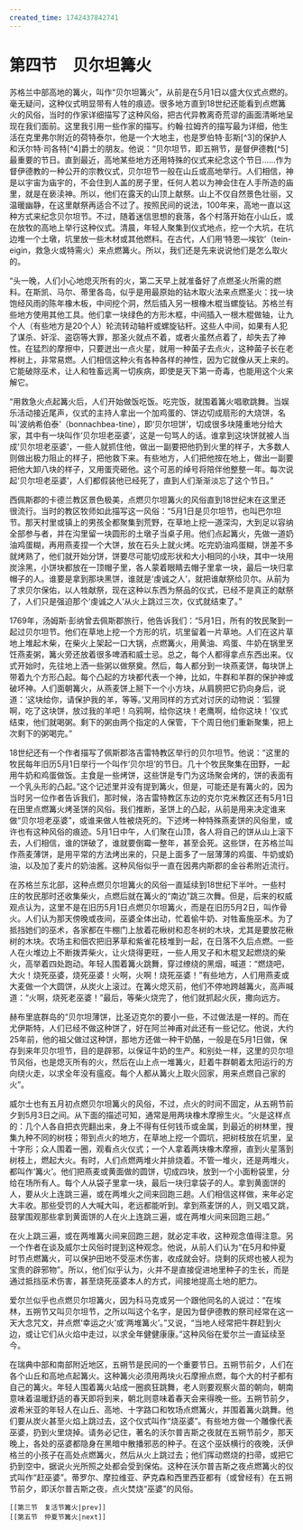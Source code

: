 ```yaml
---
created_time: 1742437842741
---
```

# 第四节　贝尔坦篝火

苏格兰中部高地的篝火，叫作“贝尔坦篝火”，从前是在5月1日以盛大仪式点燃的。毫无疑问，这种仪式明显带有人牲的痕迹。很多地方直到18世纪还能看到点燃篝火的风俗，当时的作家详细描写了这种风俗，把古代异教离奇荒谬的画面清晰地呈现在我们面前。这里我引用一些作家的描写。约翰·拉姆齐的描写最为详细，他生活在克里弗尔附近的荷特泰尔，他是一个大地主，也是罗伯特·彭斯[^3]的保护人和沃尔特·司各特[^4]爵士的朋友。他说：“贝尔坦节，即五朔节，是督伊德教[^5]最重要的节日。直到最近，高地某些地方还用特殊的仪式来纪念这个节日……作为督伊德教的一种公开的宗教仪式，贝尔坦节一般在山丘或高地举行。人们相信，神是以宇宙为庙宇的，不会住到人盖的房子里，任何人若以为神会住在人手所造的庙里，就是在亵渎神。所以，他们在露天的山顶上献祭。山上不仅自然景色壮丽，又温暖幽静，在这里献祭再适合不过了。按照民间的说法，100年来，高地一直以这种方式来纪念贝尔坦节。不过，随着迷信思想的衰落，各个村落开始在小山丘，或在放牧的高地上举行这种仪式。清晨，年轻人聚集到仪式地点，挖一个大坑，在坑边堆一个土墩，坑里放一些木材或其他燃料。在古代，人们用‘特恩—埃钦’（tein-eigin，救急火或特需火）来点燃篝火。所以，我们还是先来说说他们是怎么取火的。

“头一晚，人们小心地熄灭所有的火，第二天早上就准备好了点燃圣火所需的燃料。在斯凯、马尔、蒂里各岛，似乎是用最原始的钻木取火法来点燃圣火：找一块饱经风雨的陈年橡木板，中间挖个洞，然后插入另一根橡木棍当螺旋钻。苏格兰有些地方使用其他工具。他们拿一块绿色的方形木框，中间插入一根木棍做轴，让九个人（有些地方是20个人）轮流转动轴杆或螺旋钻杆。这些人中间，如果有人犯了谋杀、奸淫、盗窃等大罪，那圣火就点不着，或者火虽然点着了，却失去了神性。在猛烈的摩擦中，只要迸出一点火星，就用一种菌子去点火，这种菌子长在老桦树上，非常易燃。人们相信这种火有各种各样的神性，因为它就像从天上来的。它能破除巫术，让人和牲畜远离一切疾病，即使是天下第一奇毒，也能用这个火来解它。

“用救急火点起篝火后，人们开始做饭吃饭。吃完饭，就围着篝火唱歌跳舞。当娱乐活动接近尾声，仪式的主持人拿出一个加鸡蛋的、饼边切成扇形的大烧饼，名叫‘波纳希伯泰’（bonnachbea-tine），即‘贝尔坦饼’，切成很多块隆重地分给大家，其中有一块叫作‘贝尔坦老巫婆’，这是一句骂人的话。谁拿到这块饼就被人当成‘贝尔坦老巫婆’，一些人就抓住他，做出一副要把他扔到火里的样子，大多数人则做出极力阻止的样子，把他救下来。有些地方，人们把他按在地上，做出一副要把他大卸八块的样子，又用蛋壳砸他。这个可恶的绰号将陪伴他整整一年。每次说起‘贝尔坦老巫婆’，人们都假装他已经死了，直到人们渐渐淡忘了这个节日。”

西佩斯郡的卡德兰教区景色极美，点燃贝尔坦篝火的风俗直到18世纪末在这里还很流行。当时的教区牧师如此描写这一风俗：“5月1日是贝尔坦节，也叫巴尔坦节。那天村里或镇上的男孩全都聚集到荒野，在草地上挖一道深沟，大到足以容纳全部参与者，并在沟里留一块圆形的土墩子当桌子用。他们点起篝火，先做一道奶油鸡蛋糊，再用燕麦捏一个大饼，放在石头上就火烤。吃完奶油鸡蛋糊，饼差不多就烤熟了，他们就开始分饼，饼要尽可能切成形状和大小相同的小块，其中一块用炭涂黑，小饼块都放在一顶帽子里，各人蒙着眼睛去帽子里拿一块，最后一块归拿帽子的人。谁要是拿到那块黑饼，谁就是‘虔诚之人’，就把谁献祭给贝尔。从前为了求贝尔保佑，以人牲献祭，现在这种以东西为祭品的仪式，已经不是真正的献祭了，人们只是强迫那个‘虔诚之人’从火上跳过三次，仪式就结束了。”

1769年，汤姆斯·彭纳曾去佩斯郡旅行，他告诉我们：“5月1日，所有的牧民聚到一起过贝尔坦节。他们在草地上挖一个方形的坑，坑里留着一片草地。人们在这片草地上堆起木柴，在柴火上架起一口大锅，点燃篝火，用黄油、鸡蛋、牛奶在锅里烹饪燕麦粥，篝火旁还放着很多啤酒和威士忌。总之，每个人都得拿点东西出来。仪式开始时，先往地上洒一些粥以做祭奠。然后，每人都分到一块燕麦饼，每块饼上带着九个方形凸起。每个凸起的方块都代表一个神，比如，牛群和羊群的保护神或破坏神。人们面朝篝火，从燕麦饼上掰下一个小方块，从肩膀把它扔向身后，说道：‘这块给你，请保护我的羊，等等。’又用同样的方式对讨厌的动物说：‘狐狸啊，吃了这块饼，放过我的羊吧！乌鸦啊，给你这块！老鹰啊，给你这块！’仪式结束，他们就喝粥。剩下的粥由两个指定的人保管，下个周日他们重新聚集，把上次剩下的粥喝完。”

18世纪还有一个作者描写了佩斯郡洛吉雷特教区举行的贝尔坦节。他说：“这里的牧民每年旧历5月1日举行一个叫作‘贝尔坦’的节日。几十个牧民聚集在田野，一起用牛奶和鸡蛋做饭。主食是一些烤饼，这些饼是专门为这场聚会烤的，饼的表面有一个乳头形的凸起。”这个记述里并没有提到篝火，但是，可能还是有篝火的，因为当时另一位作者告诉我们，那时候，洛吉雷特教区东边的克尔克米教区还有5月1日在田里点燃篝火烤圣饼的风俗。我们推断，圣饼上的凸起，从前是用来决定谁来做“贝尔坦老巫婆”，或谁来做人牲被烧死的。下述烤一种特殊燕麦饼的风俗里，或许也有这种风俗的痕迹。5月1日中午，人们聚在山顶，各人将自己的饼从山上滚下去，人们相信，谁的饼破了，谁就要倒霉一整年，甚至会死。这些饼，在苏格兰叫作燕麦薄饼，是用平常的方法烤出来的，只是上面多了一层薄薄的鸡蛋、牛奶或奶油，以及加了麦片的奶油酱。这种风俗似乎一直在因弗内斯郡的金谷希附近流行。

在苏格兰东北部，这种点燃贝尔坦篝火的风俗一直延续到18世纪下半叶。一些村庄的牧民那时还收集柴火，点燃后就在篝火的“南边”跳三次舞。但是，后来的权威观点认为，这里不是在旧历5月1日点燃贝尔坦篝火，而是在旧历5月2日，叫作骨火。人们认为那天傍晚或夜间，巫婆全体出动，忙着偷牛奶、对牲畜施巫术。为了抵挡她们的巫术，各家都在牛棚门上放着花楸树和忍冬树的木块，尤其是要放花楸树的木块。农场主和佃农把旧茅草和紫雀花枝堆到一起，在日落不久后点燃。一些人在火堆边上不断拨弄柴火，让火烧得更旺，一些人用叉子和木棍叉起燃烧的柴火，高举着四处跑动。年轻人围着篝火跳舞，穿过缭绕的黑烟，喊道：“燃烧吧，大火！烧死巫婆，烧死巫婆！火啊，火啊！烧死巫婆！”有些地方，人们用燕麦或大麦做一个大圆饼，从炭火上滚过。在篝火熄灭前，他们不停地跨越篝火，高声喊道：“火啊，烧死老巫婆！”最后，等柴火烧完了，他们就抓起火灰，撒向远方。

赫布里底群岛的“贝尔坦薄饼，比圣迈克尔的要小一些，不过做法是一样的。而在尤伊斯特，人们已经不做这种饼了，好在阿兰神甫对此还有一些记忆。他说，大约25年前，他的祖父做过这种饼，那地方还做一种干奶酪，一般是在5月1日做，保存到来年贝尔坦节，目的是辟邪，以保证牛奶的生产。和别处一样，这里的贝尔坦节风俗，也是熄灭所有的火，然后在山上点一堆篝火，赶着牛群朝着太阳运行的方向绕火走，以求全年没有瘟疫。每个人都从篝火上取火回家，用来点燃自己家的火”。

威尔士也有五月初点燃贝尔坦篝火的风俗，不过，点火的时间不固定，从五朔节前夕到5月3日之间。从下面的描述可知，通常是用两块橡木摩擦生火。“火是这样点的：几个人各自把衣兜翻出来，身上不得有任何钱币或金属，到最近的树林里，搜集九种不同的树枝；带到点火的地方，在草地上挖一个圆坑，把树枝放在坑里，呈十字形；众人围着一圈，观看点火仪式；一个人拿着两块橡木摩擦，直到火星落到树枝上，燃起大火。有时，人们点燃两堆火并排烧着。不管一堆火，还是两堆火，都叫作‘篝火’。他们把燕麦或黄面做的圆饼，切成四块，放到一个小面粉袋里，分给在场所有人。每个人从袋子里拿一块，最后一块归拿袋子的人。拿到黄面饼的人，要从火上连跳三遍，或在两堆火之间来回跑三趟。人们相信这样做，来年必定大丰收。那些受罚的人大喊大叫，老远都能听到。拿到燕麦饼的人，则又唱又跳，鼓掌围观那些拿到黄面饼的人在火上连跳三遍，或在两堆火间来回跑三趟。”

在火上跳三遍，或在两堆篝火间来回跑三趟，就必定丰收，这种观念值得注意。另一个作者在谈及威尔士风俗时提到这种观念。他说，从前人们认为“在5月和仲夏时节点燃篝火，可以保护田地不受巫术伤害，收成就会好。烧剩的灰烬也被人视为宝贵的辟邪物”。所以，他们似乎认为，火并不是直接促进地里种子的生长，而是通过抵挡巫术伤害，甚至烧死巫婆本人的方式，间接地提高土地的肥力。

爱尔兰似乎也点燃贝尔坦篝火，因为科马克或另一个跟他同名的人说过：“在埃林，五朔节又叫贝尔坦节，之所以叫这个名字，是因为督伊德教的祭司经常在这一天大念咒文，并点燃‘幸运之火’或‘两堆篝火’。”又说，“当地人经常把牛群赶到火边，或让它们从火焰中走过，以求全年健健康康。”这种风俗在爱尔兰一直延续至今。

在瑞典中部和南部附近地区，五朔节是民间的一个重要节日。五朔节前夕，人们在各个山丘和高地点起篝火。这种篝火必须用两块火石摩擦点燃，每个大的村子都有自己的篝火。年轻人围着篝火站成一圈疯狂跳舞，老人则要观察火苗的朝向，朝南意味着温暖舒适的春天即将到来，朝北则意味着春天会来得晚一些。五朔节前夕，波希米亚的年轻人在山丘、高地、十字路口和牧场点燃篝火，并围着篝火跳舞。他们要从炭火甚至火焰上跳过去，这个仪式叫作“烧巫婆”。有些地方做一个雕像代表巫婆，扔到火里烧掉。请务必记住，著名的沃尔普吉斯之夜就在五朔节前夕，那天晚上，各处的巫婆都隐身在黑暗中散播邪恶的种子。在这个巫妖横行的夜晚，沃伊格兰的小孩子在高处点燃篝火，然后从火上跳过去；他们挥动燃烧的扫帚，或把它扔到空中，据说火光所照之处都会受到保佑。这种在沃尔普吉斯之夜点燃篝火的仪式叫作“赶巫婆”。蒂罗尔、摩拉维亚、萨克森和西里西亚都有（或曾经有）在五朔节前夕，即沃尔普吉斯之夜，点火焚烧“巫婆”的风俗。

```booknav
[[第三节　复活节篝火|prev]]
[[第五节　仲夏节篝火|next]]
```